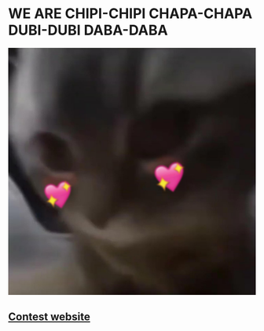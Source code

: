 # WE ARE CHIPI-CHIPI CHAPA-CHAPA DUBI-DUBI DABA-DABA
![alt text](src/image.png)
## [Contest website](https://jaxa.krpc.jp/)
